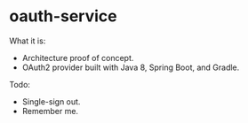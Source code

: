 # oauth-service

What it is:
- Architecture proof of concept.
- OAuth2 provider built with Java 8, Spring Boot, and Gradle.

Todo:
- Single-sign out.
- Remember me.
